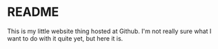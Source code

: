 README
======

This is my little website thing hosted at Github. I'm not really sure what I
want to do with it quite yet, but here it is.

